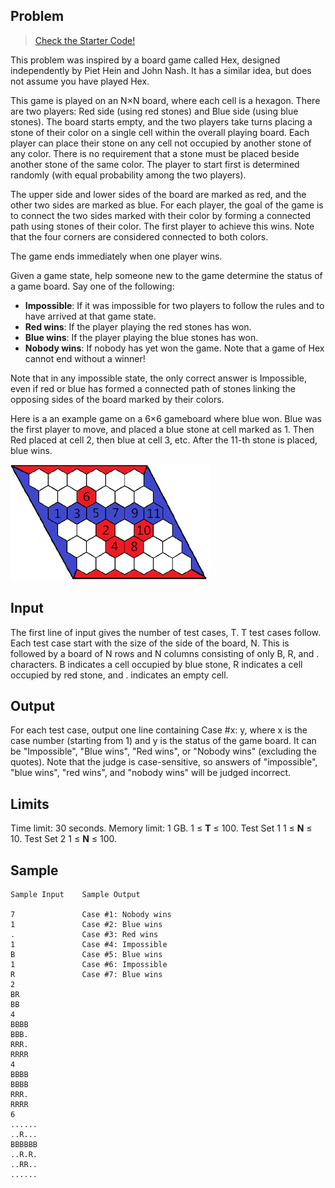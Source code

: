 ## Problem
<!-- Link to starter code hex -->
> [Check the Starter Code!](./Starter_Code/hex.zip)

This problem was inspired by a board game called Hex, designed independently by Piet Hein and John Nash. It has a similar idea, but does not assume you have played Hex.

This game is played on an N×N board, where each cell is a hexagon. There are two players: Red side (using red stones) and Blue side (using blue stones). The board starts empty, and the two players take turns placing a stone of their color on a single cell within the overall playing board. Each player can place their stone on any cell not occupied by another stone of any color. There is no requirement that a stone must be placed beside another stone of the same color. The player to start first is determined randomly (with equal probability among the two players).

The upper side and lower sides of the board are marked as red, and the other two sides are marked as blue. For each player, the goal of the game is to connect the two sides marked with their color by forming a connected path using stones of their color. The first player to achieve this wins. Note that the four corners are considered connected to both colors.

The game ends immediately when one player wins.

Given a game state, help someone new to the game determine the status of a game board. Say one of the following:
* __Impossible__: If it was impossible for two players to follow the rules and to have arrived at that game state.
* __Red wins__: If the player playing the red stones has won.
* __Blue wins__: If the player playing the blue stones has won.
* __Nobody wins__: If nobody has yet won the game. Note that a game of Hex cannot end without a winner!

Note that in any impossible state, the only correct answer is Impossible, even if red or blue has formed a connected path of stones linking the opposing sides of the board marked by their colors.

Here is a an example game on a 6×6 gameboard where blue won. Blue was the first player to move, and placed a blue stone at cell marked as 1. Then Red placed at cell 2, then blue at cell 3, etc. After the 11-th stone is placed, blue wins.

![Hex number](./img/Hex_num.png)

## Input
The first line of input gives the number of test cases, T. T test cases follow. Each test case start with the size of the side of the board, N. This is followed by a board of N rows and N columns consisting of only B, R, and . characters. B indicates a cell occupied by blue stone, R indicates a cell occupied by red stone, and . indicates an empty cell.

## Output
For each test case, output one line containing Case #x: y, where x is the case number (starting from 1) and y is the status of the game board. It can be "Impossible", "Blue wins", "Red wins", or "Nobody wins" (excluding the quotes). Note that the judge is case-sensitive, so answers of "impossible", "blue wins", "red wins", and "nobody wins" will be judged incorrect.

## Limits
Time limit: 30 seconds.
Memory limit: 1 GB.
1 ≤ __T__ ≤ 100.
Test Set 1
1 ≤ __N__ ≤ 10.
Test Set 2
1 ≤ __N__ ≤ 100.

## Sample
```
Sample Input    Sample Output

7               Case #1: Nobody wins
1               Case #2: Blue wins
.               Case #3: Red wins
1               Case #4: Impossible
B               Case #5: Blue wins
1               Case #6: Impossible
R               Case #7: Blue wins
2
BR
BB
4
BBBB
BBB.
RRR.
RRRR
4
BBBB
BBBB
RRR.
RRRR
6
......
..R...
BBBBBB
..R.R.
..RR..
......
```
